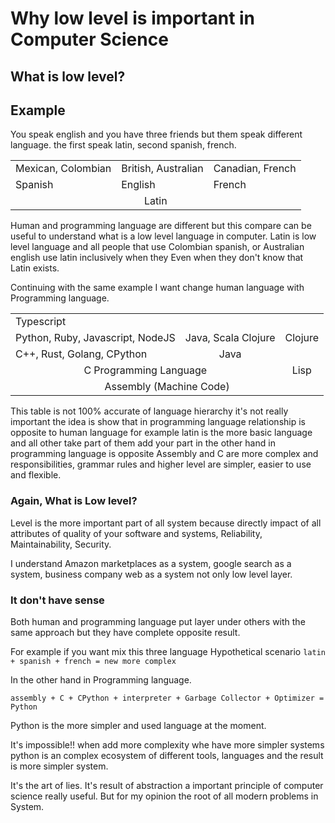 # Why low level is important in Computer Science

## What is low level?

## Example

You speak english and you have three friends but them speak different language. the first speak latin, second spanish, french.

<table>
    <tr>
        <td>Mexican, Colombian</td>
        <td>British, Australian</td>
        <td>Canadian, French</td>
    </tr>
    <tr>
        <td>Spanish</td>
        <td>English</td>
        <td>French</td>
    </tr>
    <tr>
        <td colspan="3" align="center">Latin</td>
    </tr>
</table>

Human and programming language are different but this compare can be useful to understand what is a low level language in computer. Latin is low level language and all people that use Colombian spanish, or Australian english use latin inclusively when they Even when they don't know that Latin exists.

Continuing with the same example I want change human language with Programming language.
<table>
    <tr>
        <td colspan="2">Typescript</td>
          <td></td>
    </tr>
    <tr>
        <td>Python, Ruby, Javascript, NodeJS</td>
        <td>Java, Scala Clojure</td>
        <td>Clojure</td>
    </tr>
    <tr>
        <td>C++, Rust, Golang, CPython</td>
        <td align="center">Java</td>
        <td></td>
    </tr>
    <tr>
        <td align="center" colspan="2">C Programming Language</td>
        <td align="center">Lisp</td>
    </tr>
    <tr>
        <td colspan="3" align="center">Assembly (Machine Code)</td>
    </tr>
</table>

This table is not 100% accurate of language hierarchy it's not really important the idea is show that in programming language relationship is opposite to human language for example latin is the more basic language and all other take part of them add your part in the other hand in programming language is opposite Assembly and C are more complex and responsibilities, grammar rules and higher level are simpler, easier to use and flexible.

### Again, What is Low level?

Level is the more important part of all system because directly impact of all attributes of quality of your software and systems, Reliability, Maintainability, Security.

I understand Amazon marketplaces as a system, google search as a system, business company web as a system not only low level layer.

### It don't have sense

Both human and programming language put layer under others with the same approach but they have complete opposite result.

For example if you want mix this three language
Hypothetical scenario
```latin + spanish + french = new more complex```

In the other hand in Programming language.

```assembly + C + CPython + interpreter + Garbage Collector + Optimizer = Python```

Python is the more simpler and used language at the moment.

It's impossible!! when add more complexity whe have more simpler systems python is an complex ecosystem of different tools, languages and the result is more simpler system.

It's the art of lies. It's result of abstraction a important principle of computer science really useful. But for my opinion the root of all modern problems in System.
